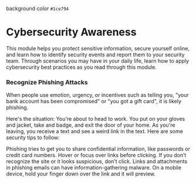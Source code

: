 background color `#1ce794`

# Cybersecurity Awareness

This module helps you protect sensitive information, secure yourself online,
and learn how to identify security events and report them to your security team.
Through scenarios you may have in your daily life, learn how to apply cybersecurity best practices
as you read through this module.

### Recognize Phishing Attacks

When people use emotion, urgency, or incentives such as telling you, "your bank account has been compromised" or "you got a gift card", it is likely phishing.

Here's the situation: You're about to head to work. You put on your gloves and jacket, take and badge, and exit the door of your home. As you're leaving, you receive a text and see a weird link in the text. Here are some security tips to follow:

Phishing tries to get you to share confidential information, like passwords or credit card numbers.
Hover or focus over links before clicking. If you don’t recognize the site or it looks suspicious, don’t click. Links and attachments in phishing emails can have information-gathering malware. On a mobile device, hold your finger down over the link and it will preview.
